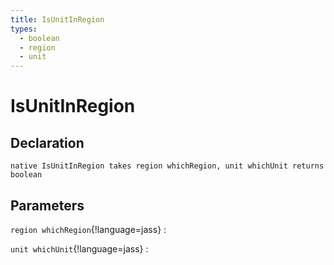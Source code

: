 ```yaml
---
title: IsUnitInRegion
types:
  - boolean
  - region
  - unit
---
```


# IsUnitInRegion

## Declaration

```jass
native IsUnitInRegion takes region whichRegion, unit whichUnit returns boolean
```

## Parameters
`region whichRegion`{!language=jass}
: 

`unit whichUnit`{!language=jass}
: 
